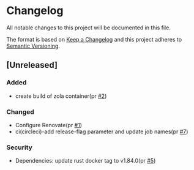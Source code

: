 # Changelog

All notable changes to this project will be documented in this file.

The format is based on [Keep a Changelog](https://keepachangelog.com/en/1.0.0/)
and this project adheres to [Semantic Versioning](https://semver.org/spec/v2.0.0.html).

## [Unreleased]

### Added

- create build of zola container(pr [#2])

### Changed

- Configure Renovate(pr [#1])
- ci(circleci)-add release-flag parameter and update job names(pr [#7])

### Security

- Dependencies: update rust docker tag to v1.84.0(pr [#5])

[#2]: https://github.com/jerus-org/zola-container/pull/2
[#1]: https://github.com/jerus-org/zola-container/pull/1
[#5]: https://github.com/jerus-org/zola-container/pull/5
[#7]: https://github.com/jerus-org/zola-container/pull/7
